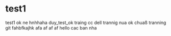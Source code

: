 # test1
test1
ok ne hnhhaha
duy_test_ok
traing cc
dell trannig nua
ok chuaß
tranning git 
fahbfkajhk
afa
af
af
af
hello
cac
ban
nha
